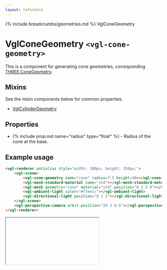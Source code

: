 ```yaml
---
layout: reference
---
```

{% include breadcrumbs/geometries.md %} VglConeGeometry
# VglConeGeometry `<vgl-cone-geometry>`
This is a component for generating cone geometries, corresponding [THREE.ConeGeometry](https://threejs.org/docs/index.html#api/geometries/ConeGeometry).
## Mixins
See the mixin components below for common properties.
* [VglCylinderGeometry](vgl-cylinder-geometry)

## Properties
* {% include prop.md name="radius" type="float" %} - Radius of the cone at the base.

## Example usage
```html
<vgl-renderer antialias style="width: 300px; height: 150px;">
    <vgl-scene>
        <vgl-cone-geometry name="cone" radius=7.5 height=10></vgl-cone-geometry>
        <vgl-mesh-standard-material name="std"></vgl-mesh-standard-material>
        <vgl-mesh geometry="cone" material="std" position="0 2.5 0"></vgl-mesh>
        <vgl-ambient-light color="#ffeecc"></vgl-ambient-light>
        <vgl-directional-light position="0 1 2"></vgl-directional-light>
    </vgl-scene>
    <vgl-perspective-camera orbit-position="20 1 0.5"></vgl-perspective-camera>
</vgl-renderer>
```
<div class="vgl-example"><iframe class="vgl-example__content" srcdoc="
    <style>
        body {
            margin: 0;
            overflow: hidden;
        }
        .vgl-canvas {
            height: 100vh;
        }
    </style>
    <vgl-renderer antialias class='vgl-canvas'>
        <vgl-scene>
            <vgl-cone-geometry name='cone' radius=7.5 height=10></vgl-cone-geometry>
            <vgl-mesh-standard-material name='std'></vgl-mesh-standard-material>
            <vgl-mesh geometry='cone' material='std' position='0 2.5 0'></vgl-mesh>
            <vgl-ambient-light color='#ffeecc'></vgl-ambient-light>
            <vgl-directional-light position='0 1 2'></vgl-directional-light>
        </vgl-scene>
        <vgl-perspective-camera orbit-position='20 1 0.5'></vgl-perspective-camera>
    </vgl-renderer>
    <script src='https://unpkg.com/vue/dist/vue.min.js'></script>
    <script src='https://unpkg.com/three/build/three.min.js'></script>
    <script src='../js/vue-gl.js'></script>
    <script>
        Object.keys(VueGL).forEach(function(name) {
            Vue.component(name, VueGL[name]);
        });
        const vm = new Vue({
            el: '.vgl-canvas'
        });
    </script>
"></iframe></div>
<script src="https://unpkg.com/srcdoc-polyfill@1.0.0/srcdoc-polyfill.min.js"></script>
